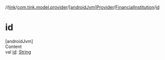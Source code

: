 //[link](../../../index.md)/[com.tink.model.provider](../../index.md)/[[androidJvm]Provider](../index.md)/[FinancialInstitution](index.md)/[id](id.md)



# id  
[androidJvm]  
Content  
val [id](id.md): [String](https://kotlinlang.org/api/latest/jvm/stdlib/kotlin/-string/index.html)  



